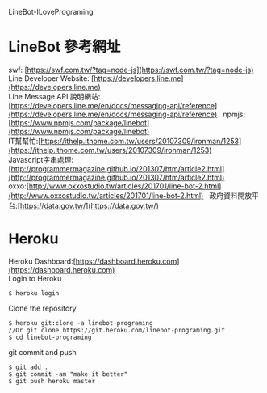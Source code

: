 LineBot-ILovePrograming 
# LineBot 參考網址 
swf: [https://swf.com.tw/?tag=node-js](https://swf.com.tw/?tag=node-js)  
Line Developer Website: [https://developers.line.me](https://developers.line.me)  
Line Message API 說明網站: [https://developers.line.me/en/docs/messaging-api/reference](https://developers.line.me/en/docs/messaging-api/reference)  
npmjs: [https://www.npmjs.com/package/linebot](https://www.npmjs.com/package/linebot)  
IT幫幫忙:[https://ithelp.ithome.com.tw/users/20107309/ironman/1253](https://ithelp.ithome.com.tw/users/20107309/ironman/1253)  
Javascript字串處理:[http://programmermagazine.github.io/201307/htm/article2.html](http://programmermagazine.github.io/201307/htm/article2.html)  
oxxo:[http://www.oxxostudio.tw/articles/201701/line-bot-2.html](http://www.oxxostudio.tw/articles/201701/line-bot-2.html)  
政府資料開放平台:[https://data.gov.tw/](https://data.gov.tw/)  
# Heroku  
Heroku Dashboard:[https://dashboard.heroku.com](https://dashboard.heroku.com)  
Login to Heroku  
```
$ heroku login
```
Clone the repository  
```
$ heroku git:clone -a linebot-programing
//Or git clone https://git.heroku.com/linebot-programing.git
$ cd linebot-programing
```
git commit and push  
```
$ git add .
$ git commit -am "make it better"
$ git push heroku master
```
